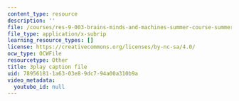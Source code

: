 ```yaml
---
content_type: resource
description: ''
file: /courses/res-9-003-brains-minds-and-machines-summer-course-summer-2015/789561811a6303e89dc794a00a310b9a_pquNMjlgPwI.srt
file_type: application/x-subrip
learning_resource_types: []
license: https://creativecommons.org/licenses/by-nc-sa/4.0/
ocw_type: OCWFile
resourcetype: Other
title: 3play caption file
uid: 78956181-1a63-03e8-9dc7-94a00a310b9a
video_metadata:
  youtube_id: null
---
```

